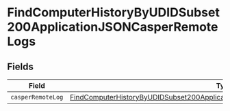 # FindComputerHistoryByUDIDSubset200ApplicationJSONCasperRemoteLogs


## Fields

| Field                                                                                                                                                                                           | Type                                                                                                                                                                                            | Required                                                                                                                                                                                        | Description                                                                                                                                                                                     |
| ----------------------------------------------------------------------------------------------------------------------------------------------------------------------------------------------- | ----------------------------------------------------------------------------------------------------------------------------------------------------------------------------------------------- | ----------------------------------------------------------------------------------------------------------------------------------------------------------------------------------------------- | ----------------------------------------------------------------------------------------------------------------------------------------------------------------------------------------------- |
| `casperRemoteLog`                                                                                                                                                                               | [FindComputerHistoryByUDIDSubset200ApplicationJSONCasperRemoteLogsCasperRemoteLog](../../models/operations/findcomputerhistorybyudidsubset200applicationjsoncasperremotelogscasperremotelog.md) | :heavy_minus_sign:                                                                                                                                                                              | N/A                                                                                                                                                                                             |